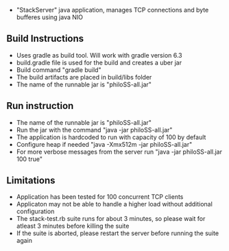 * "StackServer" java application, manages TCP connections and byte bufferes using java NIO

Build Instructions
------------------
* Uses gradle as build tool. Will work with gradle version 6.3
* build.gradle file is used for the build and creates a uber jar
* Build command "gradle build"
* The build artifacts are placed in build/libs folder
* The name of the runnable jar is "philoSS-all.jar"

Run instruction
---------------
* The name of the runnable jar is "philoSS-all.jar"
* Run the jar with the command "java -jar philoSS-all.jar"
* The application is hardcoded to run with capacity of 100 by default
* Configure heap if needed "java -Xmx512m -jar philoSS-all.jar"
* For more verbose messages from the server run "java -jar philoSS-all.jar 100 true"

Limitations
-----------

* Application has been tested for 100 concurrent TCP clients
* Applicaton may not be able to handle a higher load without additional configuration
* The stack-test.rb suite runs for about 3 minutes, so please wait for atleast 3 minutes before killing the suite
* If the suite is aborted, please restart the server before running the suite again 

